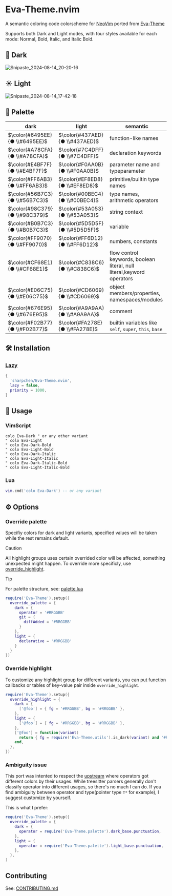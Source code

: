 # Eva-Theme.nvim

A semantic coloring code colorscheme for [NeoVim](https://github.com/neovim/neovim) ported from [Eva-Theme](https://github.com/fisheva/Eva-Theme)

Supports both Dark and Light modes, with four styles available for each mode: Normal, Bold, Italic, and Italic Bold.

## 🌙 Dark

![Snipaste_2024-08-14_20-20-16](https://github.com/user-attachments/assets/fdbc1cea-f07f-4488-a139-3e2032996e00)

## ☀ Light

![Snipaste_2024-08-14_17-42-18](https://github.com/user-attachments/assets/a744944e-8089-4636-806a-d4fdddb602ef)

## 🎨 Palette

|dark|light|semantic|
|---|---|---|
|$\color{#6495EE}{● \\#6495EE}$|$\color{#437AED}{● \\#437AED}$|function-like names|
|$\color{#A78CFA}{● \\#A78CFA}$|$\color{#7C4DFF}{● \\#7C4DFF}$|declaration keywords|
|$\color{#E4BF7F}{● \\#E4BF7F}$|$\color{#F0AA0B}{● \\#F0AA0B}$|parameter name and typeparameter|
|$\color{#FF6AB3}{● \\#FF6AB3}$|$\color{#EF8ED8}{● \\#EF8ED8}$|primitive/builtin type names|
|$\color{#56B7C3}{● \\#56B7C3}$|$\color{#00BEC4}{● \\#00BEC4}$|type names, arithmetic operators|
|$\color{#98C379}{● \\#98C379}$|$\color{#53A053}{● \\#53A053}$|string context|
|$\color{#B0B7C3}{● \\#B0B7C3}$|$\color{#5D5D5F}{● \\#5D5D5F}$|variable|
|$\color{#FF9070}{● \\#FF9070}$|$\color{#FF6D12}{● \\#FF6D12}$|numbers, constants|
|$\color{#CF68E1}{● \\#CF68E1}$|$\color{#C838C6}{● \\#C838C6}$|flow control keywords, boolean literal, null literal,keyword operators|
|$\color{#E06C75}{● \\#E06C75}$|$\color{#CD6069}{● \\#CD6069}$|object members/properties, namespaces/modules|
|$\color{#676E95}{● \\#676E95}$|$\color{#A9A9AA}{● \\#A9A9AA}$|comment|
|$\color{#F02B77}{● \\#F02B77}$|$\color{#FA278E}{● \\#FA278E}$|builtin variables like `self`, `super`, `this`, `base`|

## 🛠 Installation

### [Lazy](https://github.com/folke/lazy.nvim)
```lua
{
  'sharpchen/Eva-Theme.nvim',
  lazy = false,
  priority = 1000,
}
```

## 🎯 Usage

### VimScript

```vim
colo Eva-Dark " or any other variant
" colo Eva-Light
" colo Eva-Dark-Bold
" colo Eva-Light-Bold
" colo Eva-Dark-Italic
" colo Eva-Light-Italic
" colo Eva-Dark-Italic-Bold
" colo Eva-Light-Italic-Bold
```

### Lua

```lua
vim.cmd('colo Eva-Dark') -- or any variant
```

## ⚙ Options

### Override palette

Specifiy colors for dark and light variants, specified values will be taken while the rest remains default.

> [!CAUTION]
> All highlight groups uses certain overrided color will be affected, 
> something unexpected might happen. To override more specificly, use [override_highlight](#override-highlight).

> [!TIP]
> For palette structure, see: [palette.lua](https://github.com/sharpchen/Eva-Theme.nvim/blob/master/lua/Eva-Theme/palette.lua)

```lua
require('Eva-Theme').setup({
  override_palette = {
    dark = {
      operator = '#RRGGBB'
      git = {
        diffAdded = '#RRGGBB'
      }
    },
    light = {
      declarative = '#RRGGBB'
    }
  }
})
```

### Override highlight

To customize any highlight group for different variants, you can put function callbacks or tables of key-value pair inside `override_highlight`.

```lua
require('Eva-Theme').setup({
  override_highlight = {
    dark = {
      ['@foo'] = { fg = '#RRGGBB', bg = '#RRGGBB' },
    },
    light = {
      ['@foo'] = { fg = '#RRGGBB', bg = '#RRGGBB' },
    },
    ['@foo'] = function(variant)
      return { fg = require('Eva-Theme.utils').is_dark(variant) and '#RRGGBB' or '#RRGGBB' }
    end,
  },
})
```

### Ambiguity issue

This port was intented to respect the [upstream](https://github.com/fisheva/Eva-Theme) where operators got different colors by their usages.
While treesitter parsers generally don't classify operator into different usages, so there's no much I can do.
If you find ambiguity between operator and type(pointer type `T*` for example), I suggest customize by yourself.

This is what I prefer:

```lua
require('Eva-Theme').setup({
  override_palette = {
    dark = {
      operator = require('Eva-Theme.palette').dark_base.punctuation,
    },
    light = {
      operator = require('Eva-Theme.palette').light_base.punctuation,
    },
  },
)
```

## Contributing

See: [CONTRIBUTING.md](./CONTRIBUTING.md) 
